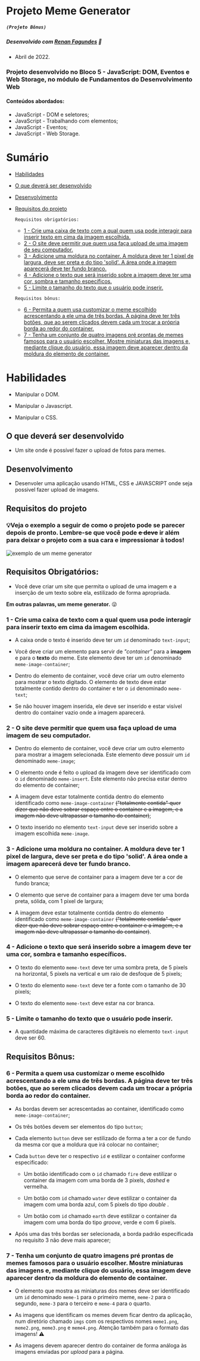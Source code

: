 # Projeto Meme Generator
##### `(Projeto Bônus)`
##### Desenvolvido com [Renan Fagundes](https://github.com/renanbigm) :rocket:

  - Abril de 2022.

### Projeto desenvolvido no Bloco 5 - JavaScript: DOM, Eventos e Web Storage, no módulo de Fundamentos do Desenvolvimento Web

#### Conteúdos abordados:
  - JavaScript - DOM e seletores;
  - JavaScript - Trabalhando com elementos;
  - JavaScript - Eventos;
  - JavaScript - Web Storage.

# Sumário

- [Habilidades](#habilidades)
- [O que deverá ser desenvolvido](#o-que-deverá-ser-desenvolvido)
- [Desenvolvimento](#desenvolvimento)
- [Requisitos do projeto](#requisitos-do-projeto)

    `Requisitos obrigatórios:`
    - [1 - Crie uma caixa de texto com a qual quem usa pode interagir para inserir texto em cima da imagem escolhida.](#1---crie-uma-caixa-de-texto-com-a-qual-quem-usa-pode-interagir-para-inserir-texto-em-cima-da-imagem-escolhida)
    - [2 - O site deve permitir que quem usa faça upload de uma imagem de seu computador.](#2---o-site-deve-permitir-que-quem-usa-faça-upload-de-uma-imagem-de-seu-computador)
    - [3 - Adicione uma moldura no container. A moldura deve ter 1 pixel de largura, deve ser preta e do tipo 'solid'. A área onde a imagem aparecerá deve ter fundo branco.](#3---adicione-uma-moldura-no-container-a-moldura-deve-ter-1-pixel-de-largura-deve-ser-preta-e-do-tipo-solid-a-área-onde-a-imagem-aparecerá-deve-ter-fundo-branco)
    - [4 - Adicione o texto que será inserido sobre a imagem deve ter uma cor, sombra e tamanho específicos.](#4---adicione-o-texto-que-será-inserido-sobre-a-imagem-deve-ter-uma-cor-sombra-e-tamanho-específicos)
    - [5 - Limite o tamanho do texto que o usuário pode inserir.](#5---limite-o-tamanho-do-texto-que-o-usuário-pode-inserir)
   
    `Requisitos bônus:`
    - [6 - Permita a quem usa customizar o meme escolhido acrescentando a ele uma de três bordas. A página deve ter três botões, que ao serem clicados devem cada um trocar a própria borda ao redor do container.](#6---permita-a-quem-usa-customizar-o-meme-escolhido-acrescentando-a-ele-uma-de-três-bordas-a-página-deve-ter-três-botões-que-ao-serem-clicados-devem-cada-um-trocar-a-própria-borda-ao-redor-do-container)
    - [7 - Tenha um conjunto de quatro imagens pré prontas de memes famosos para o usuário escolher. Mostre miniaturas das imagens e, mediante clique do usuário, essa imagem deve aparecer dentro da moldura do elemento de container.](#7---tenha-um-conjunto-de-quatro-imagens-pré-prontas-de-memes-famosos-para-o-usuário-escolher-mostre-miniaturas-das-imagens-e-mediante-clique-do-usuário-essa-imagem-deve-aparecer-dentro-da-moldura-do-elemento-de-container)

# Habilidades

- Manipular o DOM.

- Manipular o Javascript.

- Manipular o CSS.

## O que deverá ser desenvolvido

- Um site onde é possível fazer o upload de fotos para memes.

## Desenvolvimento

- Desenvoler uma aplicação usando HTML, CSS e JAVASCRIPT onde seja possivel fazer upload de imagens.

## Requisitos do projeto

### 💡Veja o exemplo a seguir de como o projeto pode se parecer depois de pronto. Lembre-se que você pode ~~e deve~~ ir além para deixar o projeto com a sua cara e impressionar à todos!

![exemplo de um meme generator](./meme-generator.gif)

## Requisitos Obrigatórios:

* Você deve criar um site que permita o upload de uma imagem e a inserção de um texto sobre ela, estilizado de forma apropriada.

 **Em outras palavras, um meme generator.** 😜

### 1 - Crie uma caixa de texto com a qual quem usa pode interagir para inserir texto em cima da imagem escolhida.

- A caixa onde o texto é inserido deve ter um `id` denominado `text-input`;

- Você deve criar um elemento para servir de _"container"_ para a **imagem** e para o **texto** do meme. Este elemento deve ter um `id` denominado `meme-image-container`;

- Dentro do elemento de container, você deve criar um outro elemento para mostrar o texto digitado. O elemento de texto deve estar totalmente contido dentro do container e ter o `id` denominado `meme-text`;

- Se não houver imagem inserida, ele deve ser inserido e estar visível dentro do container vazio onde a imagem aparecerá.

### 2 - O site deve permitir que quem usa faça upload de uma imagem de seu computador.

- Dentro do elemento de container, você deve criar um outro elemento para mostrar a imagem selecionada. Este elemento deve possuir um `id` denominado `meme-image`;

- O elemento onde é feito o upload da imagem deve ser identificado com o `id` denominado `meme-insert`. Este elemento não precisa estar dentro do elemento de container;

- A imagem deve estar totalmente contida dentro do elemento identificado como `meme-image-container` ~~("totalmente contida" quer dizer que não deve sobrar espaço entre o container e a imagem, e a imagem não deve ultrapassar o tamanho do container)~~;

- O texto inserido no elemento `text-input` deve ser inserido sobre a imagem escolhida `meme-image`.

### 3 - Adicione uma moldura no container. A moldura deve ter 1 pixel de largura, deve ser preta e do tipo 'solid'. A área onde a imagem aparecerá deve ter fundo branco.

- O elemento que serve de container para a imagem deve ter a cor de fundo branca;

- O elemento que serve de container para a imagem deve ter uma borda preta, sólida, com 1 pixel de largura;

- A imagem deve estar totalmente contida dentro do elemento identificado como `meme-image-container` ~~("totalmente contida" quer dizer que não deve sobrar espaço entre o container e a imagem, e a imagem não deve ultrapassar o tamanho do container)~~.

### 4 - Adicione o texto que será inserido sobre a imagem deve ter uma cor, sombra e tamanho específicos.

- O texto do elemento `meme-text` deve ter uma sombra preta, de 5 pixels na horizontal, 5 pixels na vertical e um raio de desfoque de 5 pixels;

- O texto do elemento `meme-text` deve ter a fonte com o tamanho de 30 pixels;

- O texto do elemento `meme-text` deve estar na cor branca.

### 5 - Limite o tamanho do texto que o usuário pode inserir.

-  A quantidade máxima de caracteres digitáveis no elemento `text-input` deve ser 60.

## Requisitos Bônus:

### 6 - Permita a quem usa customizar o meme escolhido acrescentando a ele uma de três bordas. A página deve ter três botões, que ao serem clicados devem cada um trocar a própria borda ao redor do container.

- As bordas devem ser acrescentadas ao container, identificado como `meme-image-container`;

- Os três botões devem ser elementos do tipo `button`;

- Cada elemento `button` deve ser estilizado de forma a ter a cor de fundo da mesma cor que a moldura que irá colocar no container;

- Cada `button` deve ter o respectivo `id` e estilizar o container conforme especificado:

  * Um botão identificado com o `id` chamado `fire` deve estilizar o container da imagem com uma borda de 3 pixels, _dashed_ e vermelha.

  * Um botão com `id` chamado `water` deve estilizar o container da imagem com uma borda azul, com 5 pixels do tipo _double_ .

  * Um botão com `id` chamado `earth` deve estilizar o container da imagem com uma borda do tipo _groove_, verde e com 6 pixels.

- Após uma das três bordas ser selecionada, a borda padrão especificada no requisito 3 não deve mais aparecer;

### 7 - Tenha um conjunto de quatro imagens pré prontas de memes famosos para o usuário escolher. Mostre miniaturas das imagens e, mediante clique do usuário, essa imagem deve aparecer dentro da moldura do elemento de container.

- O elemento que mostra as miniaturas dos memes deve ser identificado um `id` denominado `meme-1` para o primeiro meme, `meme-2` para o segundo, `meme-3` para o terceiro e `meme-4` para o quarto.

- As imagens que identificam os memes devem ficar dentro da aplicação, num diretório chamado `imgs` com os respectivos nomes `meme1.png`, `meme2.png`, `meme3.png` e `meme4.png`. Atenção também para o formato das imagens! ⚠️

- As imagens devem aparecer dentro do container de forma análoga às imagens enviadas por _upload_ para a página.
